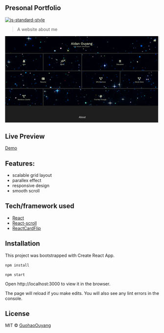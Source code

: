## Presonal Portfolio

[![js-standard-style](https://img.shields.io/badge/code%20style-standard-brightgreen.svg?style=flat)](https://github.com/feross/standard)

> A website about me

![hp](/src/components/bgImages/homepage.png?raw=true "Optional Title")

## Live Preview

[Demo](https://guohaoouyang.github.io/portfolio/)

## Features:

- scalable grid layout
- parallex effect
- responsive design
- smooth scroll

## Tech/framework used

- [React](https://reactjs.org/)
- [React-scroll](https://github.com/fisshy/react-scroll)
- [ReactCardFlip](https://github.com/AaronCCWong/react-card-flip)

## Installation

This project was bootstrapped with Create React App.

`npm install`

`npm start`

Open http://localhost:3000 to view it in the browser.

The page will reload if you make edits.
You will also see any lint errors in the console.

## License

MIT © [GuohaoOuyang]()
